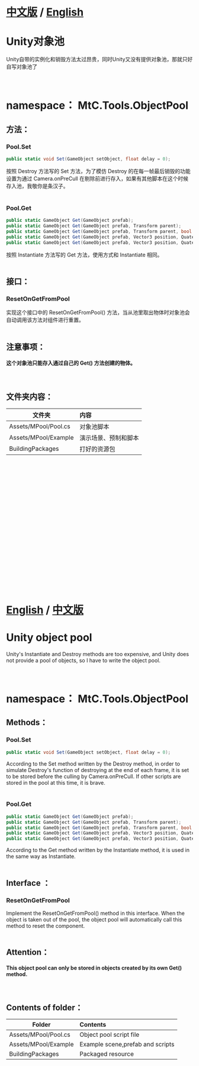 # <a href="#Chinese">中文版</a> / <a href="#English">English</a>
<div id="Chinese"></div>

# Unity对象池
Unity自带的实例化和销毁方法太过昂贵，同时Unity又没有提供对象池，那就只好自写对象池了<br/>
<br/>
<br/>

# namespace： MtC.Tools.ObjectPool

## 方法：
### Pool.Set
```C#
public static void Set(GameObject setObject, float delay = 0);
```
按照 Destroy 方法写的 Set 方法，为了模仿 Destroy 的在每一帧最后销毁的功能设置为通过 Camera.onPreCull 在剔除前进行存入，如果有其他脚本在这个时候存入池，我敬你是条汉子。</br>
</br>
### Pool.Get
```C#
public static GameObject Get(GameObject prefab);
public static GameObject Get(GameObject prefab, Transform parent);
public static GameObject Get(GameObject prefab, Transform parent, bool instantiateInWorldSpace);
public static GameObject Get(GameObject prefab, Vector3 position, Quaternion rotation);
public static GameObject Get(GameObject prefab, Vector3 position, Quaternion rotation, Transform parent);
```
按照 Instantiate 方法写的 Get 方法，使用方式和 Instantiate 相同。</br>
</br>

## 接口：
### ResetOnGetFromPool
实现这个接口中的 ResetOnGetFromPool() 方法，当从池里取出物体时对象池会自动调用该方法对组件进行重置。</br>
</br>

## 注意事项：
#### 这个对象池只能存入通过自己的 Get() 方法创建的物体。
</br>

## 文件夹内容：
| 文件夹 | 内容 |
| ------------- |:-------------| 
| Assets/MPool/Pool.cs | 对象池脚本 |
| Assets/MPool/Example | 演示场景、预制和脚本 |
| BuildingPackages | 打好的资源包 |


</br>
</br>
</br>
</br>
</br>
</br>
</br>
</br>
</br>
</br>
</br>
</br>
</br>
</br>
</br>
</br>
</br>
</br>
</br>
</br>


# <a href="#English">English</a> / <a href="#Chinese">中文版</a>
<div id="English"></div>

# Unity object pool
Unity's Instantiate and Destroy methods are too expensive, and Unity does not provide a pool of objects, so I have to write the object pool.<br/>
<br/>
<br/>

# namespace： MtC.Tools.ObjectPool

## Methods：
### Pool.Set
```C#
public static void Set(GameObject setObject, float delay = 0);
```
According to the Set method written by the Destroy method, in order to simulate Destroy's function of destroying at the end of each frame, it is set to be stored before the culling by Camera.onPreCull. If other scripts are stored in the pool at this time, it is brave.</br>
</br>
### Pool.Get
```C#
public static GameObject Get(GameObject prefab);
public static GameObject Get(GameObject prefab, Transform parent);
public static GameObject Get(GameObject prefab, Transform parent, bool instantiateInWorldSpace);
public static GameObject Get(GameObject prefab, Vector3 position, Quaternion rotation);
public static GameObject Get(GameObject prefab, Vector3 position, Quaternion rotation, Transform parent);
```
According to the Get method written by the Instantiate method, it is used in the same way as Instantiate.</br>
</br>

## Interface ：
### ResetOnGetFromPool
Implement the ResetOnGetFromPool() method in this interface. When the object is taken out of the pool, the object pool will automatically call this method to reset the component.</br>
</br>

## Attention：
#### This object pool can only be stored in objects created by its own Get() method.
</br>

## Contents of folder：
| Folder | Contents |
| ------------- |:-------------| 
| Assets/MPool/Pool.cs | Object pool script file |
| Assets/MPool/Example | Example scene,prefab and scripts |
| BuildingPackages | Packaged resource |
